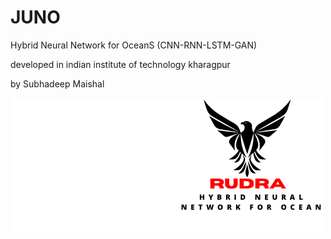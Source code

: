 # JUNO
Hybrid Neural Network for OceanS (CNN-RNN-LSTM-GAN)





developed in indian institute of technology kharagpur



by Subhadeep Maishal 

![Figure](https://github.com/subhadeep-maishal/RUDRA/blob/main/2_rudra.png) 
